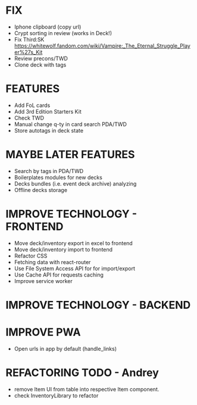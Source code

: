 # FIX
- Iphone clipboard (copy url)
- Crypt sorting in review (works in Deck!)
- Fix Third:SK https://whitewolf.fandom.com/wiki/Vampire:_The_Eternal_Struggle_Player%27s_Kit
- Review precons/TWD
- Clone deck with tags

# FEATURES
- Add FoL cards
- Add 3rd Edition Starters Kit
- Check TWD
- Manual change q-ty in card search PDA/TWD
- Store autotags in deck state

# MAYBE LATER FEATURES
- Search by tags in PDA/TWD
- Boilerplates modules for new decks
- Decks bundles (i.e. event deck archive) analyzing
- Offline decks storage

# IMPROVE TECHNOLOGY - FRONTEND
- Move deck/inventory export in excel to frontend
- Move deck/inventory import to frontend
- Refactor CSS
- Fetching data with react-router
- Use File System Access API for for import/export
- Use Cache API for requests caching
- Improve service worker

# IMPROVE TECHNOLOGY - BACKEND

# IMPROVE PWA
- Open urls in app by default (handle_links)

# REFACTORING TODO - Andrey
- remove Item UI from table into respective Item component.
- check InventoryLibrary to refactor

